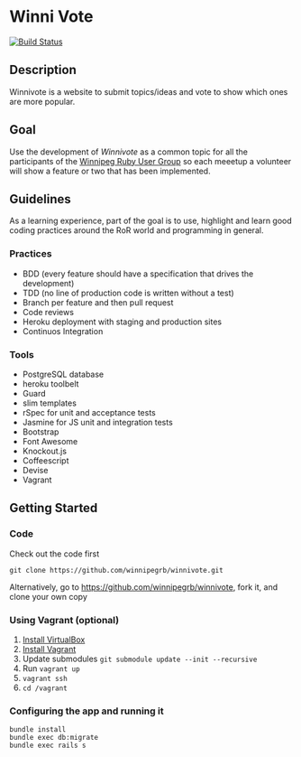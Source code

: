 # Winni Vote
[![Build Status](https://travis-ci.org/winnipegrb/winnivote.png?branch=master)](https://travis-ci.org/winnipegrb/winnivote)

## Description

Winnivote is a website to submit topics/ideas and vote to show which ones are more popular.

## Goal

Use the development of _Winnivote_ as a common topic for all the participants of the 
[Winnipeg Ruby User Group](http://winnipegrb.org) so each meeetup a volunteer will show a feature or two that has 
been implemented.


## Guidelines

As a learning experience, part of the goal is to use, highlight and learn good coding practices around the RoR world and
programming in general. 

### Practices

* BDD (every feature should have a specification that drives the development)
* TDD (no line of production code is written without a test)
* Branch per feature and then pull request
* Code reviews
* Heroku deployment with staging and production sites
* Continuos Integration


### Tools

* PostgreSQL database
* heroku toolbelt
* Guard
* slim templates
* rSpec for unit and acceptance tests
* Jasmine for JS unit and integration tests
* Bootstrap
* Font Awesome
* Knockout.js
* Coffeescript
* Devise
* Vagrant

## Getting Started

### Code

Check out the code first

```
git clone https://github.com/winnipegrb/winnivote.git
```

Alternatively, go to https://github.com/winnipegrb/winnivote, fork it, and clone your own copy

### Using Vagrant (optional)

1. [Install VirtualBox](https://www.virtualbox.org/wiki/Downloads)
1. [Install Vagrant](http://docs.vagrantup.com/v2/installation/)
1. Update submodules `git submodule update --init --recursive`
1. Run `vagrant up`
1. `vagrant ssh`
1. `cd /vagrant`

### Configuring the app and running it

```
bundle install
bundle exec db:migrate
bundle exec rails s
```

